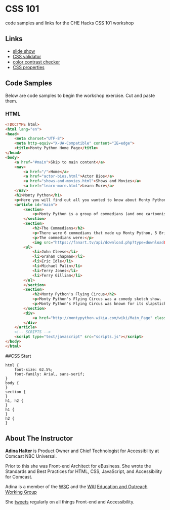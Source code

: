 # CSS 101

code samples and links for the CHE Hacks CSS 101 workshop

## Links

* [slide show](https://github.com/CHEhacks/workshops/blob/master/CSS101/CSS_101_workshop.pdf)
* [CSS validator](http://www.css-validator.org/)
* [color contrast checker](http://webaim.org/resources/contrastchecker/)
* [CSS properties](http://www.w3schools.com/cssref/)

## Code Samples

Below are code samples to begin the workshop exercise.  Cut and paste them.

### HTML
```html
<!DOCTYPE html>
<html lang="en">
<head>
	<meta charset="UTF-8">
	<meta http-equiv="X-UA-Compatible" content="IE=edge">
	<title>Monty Python Home Page</title>
</head>
<body>
	<a href="#main">Skip to main content</a>
	<nav>
		<a href="/">Home</a>
		<a href="actor-bios.html">Actor Bios</a>
		<a href="shows-and-movies.html">Shows and Movies</a>
		<a href="learn-more.html">Learn More</a>
	</nav>
	<h1>Monty Python</h1>
	<p>Here you will find out all you wanted to know about Monty Python!</p>
	<article id="main">
		<section>
			<p>Monty Python is a group of commedians (and one cartoonist) who created the British television show called <em>Monty Python's Flying Circus</em>.  Later they branched out into movies as well.</p>
		</section>
		<section>
			<h2>The Commedians</h2>
			<p>There were 6 commedians that made up Monty Python, 5 Brits and one American.</p>
			<p>The commedians were:</p>
			<img src="https://fanart.tv/api/download.php?type=download&image=47066&section=2" alt="picture of the cast">
		<ul>
			<li>John Cleese</li>
			<li>Graham Chapman</li>
			<li>Eric Idle</li>
			<li>Michael Palin</li>
			<li>Terry Jones</li>
			<li>Terry Gilliam</li>
		</ul>
		</section>
		<section>
			<h2>Monty Python's Flying Circus</h2>
			<p>Monty Python's Flying Circus was a comedy sketch show.  It first aired on the <a href="http://www.bbc.com/tv">BBC</a> in 1969.</p>
			<p>Monty Python's Flying Circus was known for its slapstick humor, sight gags, risque innuendos, and strange animation sequences.</p>
		</section>
		<div>
			<a href="http://montypython.wikia.com/wiki/Main_Page" class="btn btn-primary">Find out more</a>
		</div>
	</article>
	<!-- SCRIPTS -->
	<script type="text/javascript" src="scripts.js"></script>
</body>
</html>
```

##CSS Start
```
html {
    font-size: 62.5%;
    font-family: Arial, sans-serif;
}
body {
}
section {
}
h1, h2 {
}
h1 {
}
h2 {
}
```

## About The Instructor

**Adina Halter** is Product Owner and Chief Technologist for Accessibility at Comcast NBC Universal.

Prior to this she was Front-end Architect for eBusiness.  She wrote the Standards and Best Practices for HTML, CSS, JavaScript, and Accessibility for Comcast.

Adina is a member of the [W3C](http://www.w3.org/) and the [WAI](http://www.w3.org/WAI/) [Education and Outreach Working Group](http://www.w3.org/WAI/EO/)

She [tweets](https://twitter.com/haltersweb) regularly on all things Front-end and Accessibility.
